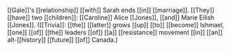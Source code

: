 [[Gale]]'s [[relationship]] [[with]] Sarah ends [[in]] [[marriage]]. [[They]] [[have]] two [[children]]: [[Caroline]] Alice [[Jones]], [[and]] Marie Eilish [[Jones]]. ([[Trivia]]: [[the]] [[latter]] grows [[up]] [[to]] [[become]] Ishmael, [[one]] [[of]] [[the]] leaders [[of]] [[a]] [[resistance]] movement [[in]] [[an]] alt-[[history]] [[future]] [[of]] Canada.)